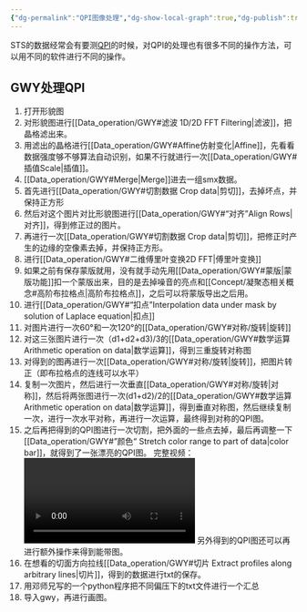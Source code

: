 ```yaml
---
{"dg-permalink":"QPI图像处理","dg-show-local-graph":true,"dg-publish":true,"permalink":"/QPI图像处理/","dgShowLocalGraph":true,"dgPassFrontmatter":true}
---
```


STS的数据经常会有要测[QPI](../Concept/凝聚态相关概念.md#QPI：)的时候，对QPI的处理也有很多不同的操作方法，可以用不同的软件进行不同的操作。
## GWY处理QPI
1. 打开形貌图
2. 对形貌图进行[[Data_operation/GWY#滤波 1D/2D FFT Filtering\|滤波]]，把晶格滤出来。
3. 用滤出的晶格进行[[Data_operation/GWY#Affine仿射变化\|Affine]]，先看看数据强度够不够算法自动识别，如果不行就进行一次[[Data_operation/GWY#插值Scale\|插值]]。
4. [[Data_operation/GWY#Merge\|Merge]]进去一组smx数据。
5. 首先进行[[Data_operation/GWY#切割数据 Crop data\|剪切]]，去掉坏点，并保持正方形
6. 然后对这个图片对比形貌图进行[[Data_operation/GWY#“对齐”Align Rows\|对齐]]，得到修正过的图片。
7. 再进行一次[[Data_operation/GWY#切割数据 Crop data\|剪切]]，把修正时产生的边缘的空像素去掉，并保持正方形。
8. 进行[[Data_operation/GWY#二维傅里叶变换2D FFT\|傅里叶变换]]
9. 如果之前有保存蒙版就用，没有就手动先用[[Data_operation/GWY#蒙版\|蒙版功能]]扣一个蒙版出来，目的是去掉噪音的亮点和[[Concept/凝聚态相关概念#高阶布拉格点\|高阶布拉格点]]，之后可以将蒙版导出之后用。
10. 进行[[Data_operation/GWY#“扣点”Interpolation data under mask by solution of Laplace equation\|扣点]]
11. 对图片进行一次60°和一次120°的[[Data_operation/GWY#对称/旋转\|旋转]]
12. 对这三张图片进行一次（d1+d2+d3)/3的[[Data_operation/GWY#数学运算 Arithmetic operation on data\|数学运算]]，得到三重旋转对称图
13. 对得到的图再进行一次[[Data_operation/GWY#对称/旋转\|旋转]]，把图片转正（即布拉格点的连线可以水平）
14. 复制一次图片，然后进行一次垂直[[Data_operation/GWY#对称/旋转\|对称]]，然后将两张图进行一次(d1+d2)/2的[[Data_operation/GWY#数学运算 Arithmetic operation on data\|数学运算]]，得到垂直对称图，然后继续复制一次，进行一次水平对称，再进行一次运算，最终得到对称的QPI图。
15. 之后再把得到的QPI图进行一次切割，把外面的一些点去掉，最后再调整一下[[Data_operation/GWY#”颜色“ Stretch color range to part of data\|color bar]]，就得到了一张漂亮的QPI图。
完整视频：
![](../素材/VID_20230815_160538.mp4)
另外得到的QPI图还可以再进行额外操作来得到能带图。
1. 在想看的切面方向拉线[[Data_operation/GWY#切片 Extract profiles along arbitrary lines\|切片]]，得到的数据进行txt的保存。
2. 用邓师兄写的一个python程序把不同偏压下的txt文件进行一个汇总
3. 导入gwy，再进行画图。
